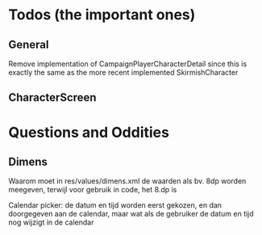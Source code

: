 # Todos (the important ones)

## General

Remove implementation of CampaignPlayerCharacterDetail since this is exactly the same as the more
recent implemented SkirmishCharacter

## CharacterScreen

# Questions and Oddities

## Dimens

Waarom moet in res/values/dimens.xml de waarden als bv. 8dp worden meegeven, terwijl voor gebruik in
code, het 8.dp is

Calendar picker: de datum en tijd worden eerst gekozen, en dan doorgegeven aan de calendar, maar wat
als de gebruiker de datum en tijd nog wijzigt in de calendar